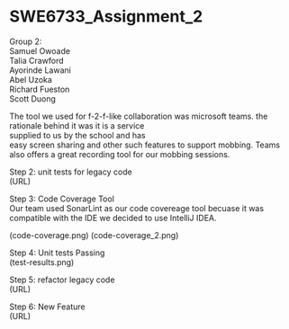# SWE6733_Assignment_2

Group 2:
<br>
Samuel Owoade
<br>
Talia Crawford
<br>
Ayorinde Lawani
<br>
Abel Uzoka
<br>
Richard Fueston
<br>
Scott Duong


The tool we used for f-2-f-like collaboration  was microsoft teams. the rationale behind it was it is a service <br> supplied to us by the school and has <br> easy screen sharing and other such features to support mobbing. Teams also offers a great recording tool for our mobbing sessions. 

Step 2: unit tests for legacy code
<br>
(URL)

Step 3: Code Coverage Tool
<br>
Our team used SonarLint as our code covereage tool becuase it was compatible with the IDE we decided to use IntelliJ IDEA.

(code-coverage.png)
(code-coverage_2.png)


Step 4: Unit tests Passing 
<br>
(test-results.png)

Step 5: refactor legacy code
<br>
(URL)

Step 6: New Feature 
<br>
(URL)


